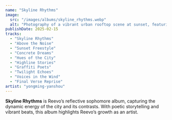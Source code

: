 ```yaml
---
name: "Skyline Rhythms"
image:
  src: "/images/albums/skyline_rhythms.webp"
  alt: "Photography of a vibrant urban rooftop scene at sunset, featuring a silhouetted figure against a glowing skyline, graffiti art on the walls, and warm orange and purple hues in the sky."
publishDate: 2025-02-15
tracks:
  - "Skyline Rhythms"
  - "Above the Noise"
  - "Sunset Freestyle"
  - "Concrete Dreams"
  - "Hues of the City"
  - "Highline Stories"
  - "Graffiti Poets"
  - "Twilight Echoes"
  - "Voices in the Wind"
  - "Final Verse Reprise"
artist: "yongming-yanshou"
---
```


**Skyline Rhythms** is Reevo’s reflective sophomore album, capturing the dynamic energy of the city and its contrasts. With poetic storytelling and vibrant beats, this album highlights Reevo’s growth as an artist.
